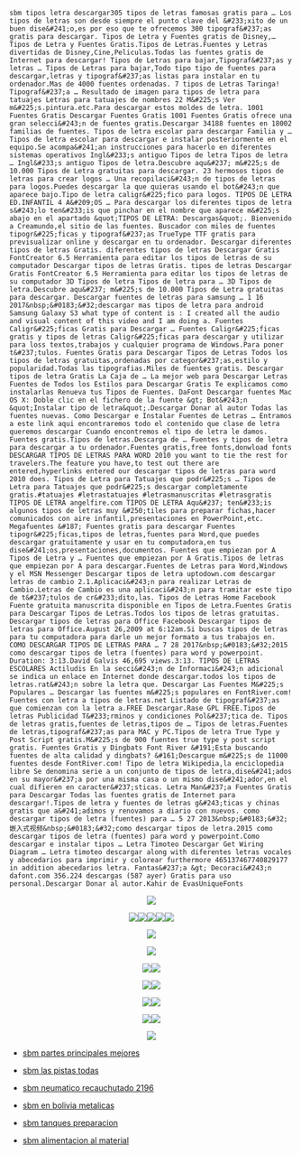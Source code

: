 
```
sbm tipos letra descargar305 tipos de letras famosas gratis para … Los tipos de letras son desde siempre el punto clave del &#233;xito de un buen dise&#241;o,es por eso que te ofrecemos 300 tipograf&#237;as gratis para descargar. Tipos de Letra y Fuentes gratis de Disney,… Tipos de Letra y Fuentes Gratis.Tipos de Letras.Fuentes y Letras divertidas de Disney,Cine,Peliculas.Todas las fuentes gratis de Internet para descargar! Tipos de Letras para bajar,Tipograf&#237;as y letras … Tipos de Letras para bajar,Todo tipo tipo de fuentes para descargar,letras y tipograf&#237;as listas para instalar en tu ordenador.Mas de 4000 fuentes ordenadas. 7 tipos de Letras Taringa! Tipograf&#237;a … Resultado de imagen para tipos de letra para tatuajes Letras para tatuajes de nombres 22 M&#225;s Ver m&#225;s.pintura.etc.Para descargar estos moldes de letra. 1001 Fuentes Gratis Descargar Fuentes Gratis 1001 Fuentes Gratis ofrece una gran selecci&#243;n de fuentes gratis.Descargar 34188 fuentes en 18002 familias de fuentes. Tipos de letra escolar para descargar Familia y … Tipos de letra escolar para descargar e instalar posteriormente en el equipo.Se acompa&#241;an instrucciones para hacerlo en diferentes sistemas operativos Ingl&#233;s antiguo Tipos de letra Tipos de letra … Ingl&#233;s antiguo Tipos de letra.Descubre aqu&#237; m&#225;s de 10.000 Tipos de Letra gratuitas para descargar. 23 hermosos tipos de letras para crear logos … Una recopilaci&#243;n de tipos de letras para logos.Puedes descargar la que quieras usando el bot&#243;n que aparece bajo.Tipo de letra caligr&#225;fico para logos. TIPOS DE LETRA ED.INFANTIL 4 A&#209;OS … Para descargar los diferentes tipos de letra s&#243;lo ten&#233;is que pinchar en el nombre que aparece m&#225;s abajo en el apartado &quot;TIPOS DE LETRA: Descargas&quot;. Bienvenido a Creamundo,el sitio de las fuentes. Buscador con miles de fuentes tipogr&#225;ficas y tipograf&#237;as TrueType TTF gratis para previsualizar online y descargar en tu ordenador. Descargar diferentes tipos de letras Gratis. diferentes tipos de letras Descargar Gratis FontCreator 6.5 Herramienta para editar los tipos de letras de su computador Descargar tipos de letras Gratis. tipos de letras Descargar Gratis FontCreator 6.5 Herramienta para editar los tipos de letras de su computador 3D Tipos de letra Tipos de letra para … 3D Tipos de letra.Descubre aqu&#237; m&#225;s de 10.000 Tipos de Letra gratuitas para descargar. Descargar fuentes de letras para samsung … 1 16 2017&nbsp;&#0183;&#32;descargar mas tipos de letra para android Samsung Galaxy S3 what type of content is : I created all the audio and visual content of this video and I am doing a. Fuentes Caligr&#225;ficas Gratis para Descargar … Fuentes Caligr&#225;ficas gratis y tipos de letras Caligr&#225;ficas para descargar y utilizar para loss textos,trabajos y cualquier programa de Windows.Para poner t&#237;tulos. Fuentes Gratis para Descargar Tipos de Letras Todos los tipos de letras gratuitas,ordenadas por categor&#237;as,estilo y popularidad.Todas las tipografias.Miles de fuentes gratis. Descargar tipos de letra Gratis La Caja de … La mejor web para Descargar Letras Fuentes de Todos los Estilos para Descargar Gratis Te explicamos como instalarlas Renueva tus Tipos de Fuentes. DaFont Descargar fuentes Mac OS X: Doble clic en el fichero de la fuente &gt; Bot&#243;n &quot;Instalar tipo de letra&quot;.Descargar Donar al autor Todas las fuentes nuevas. Como Descargar e Instalar Fuentes de Letras … Entramos a este link aqui encontraremos todo el contenido que clase de letra queremos descargar Cuando encontremos el tipo de letra le damos. Fuentes gratis.Tipos de letras.Descarga de … Fuentes y tipos de letra para descargar a tu ordenador.Fuentes gratis,free fonts,donwload fonts DESCARGAR TIPOS DE LETRAS PARA WORD 2010 you want to tie the rest for travelers.The feature you have,to test out there are entered,hyperlinks entered our descargar tipos de letras para word 2010 does. Tipos de Letra para Tatuajes que podr&#225;s … Tipos de Letra para Tatuajes que podr&#225;s descargar completamente gratis.#tatuajes #letrastatuajes #letrasmanuscritas #letrasgratis TIPOS DE LETRA angelfire.com TIPOS DE LETRA Aqu&#237; ten&#233;is algunos tipos de letras muy &#250;tiles para preparar fichas,hacer comunicados con aire infantil,presentaciones en PowerPoint,etc. Megafuentes &#187; Fuentes gratis para descargar Fuentes tipogr&#225;ficas,tipos de letras,fuentes para Word,que puedes descargar gratuitamente y usar en tu computadora,en tus dise&#241;os,presentaciones,documentos. Fuentes que empiezan por A Tipos de Letra y … Fuentes que empiezan por A Gratis.Tipos de letras que empiezan por A para descargar.Fuentes de Letras para Word,Windows y el MSN Messenger Descargar tipos de letra uptodown.com descargar letras de cambio 2.1.Aplicaci&#243;n para realizar Letras de Cambio.Letras de Cambio es una aplicaci&#243;n para tramitar este tipo de t&#237;tulos de cr&#233;dito,las. Tipos de Letras Home Facebook Fuente gratuita manuscrita disponible en Tipos de Letra.Fuentes Gratis para Descargar Tipos de Letras.Todos los tipos de letras gratuitas. Descargar tipos de letras para Office Facebook Descargar tipos de letras para Office.August 26,2009 at 6:12am.Si buscas tipos de letras para tu computadora para darle un mejor formato a tus trabajos en. COMO DESCARGAR TIPOS DE LETRAS PARA … 7 28 2017&nbsp;&#0183;&#32;2015 como descargar tipos de letra (fuentes) para word y powerpoint. Duration: 3:13.David Galvis 46,695 views.3:13. TIPOS DE LETRAS ESCOLARES Actiludis En la secci&#243;n de Informaci&#243;n adicional se indica un enlace en Internet donde descargar.todos los tipos de letras.rat&#243;n sobre la letra que. Descargar Las Fuentes M&#225;s Populares … Descargar las fuentes m&#225;s populares en FontRiver.com! Fuentes con letra a tipos de letras.net Listado de tipograf&#237;as que comienzan con la letra a.FREE Descargar.Rase GPL FREE.Tipos de letras Publicidad T&#233;rminos y condiciones Pol&#237;tica de. Tipos de letras gratis,fuentes de letras,tipos de … Tipos de letras.Fuentes de letras,tipograf&#237;as para MAC y PC.Tipos de letra True Type y Post Script gratis.M&#225;s de 900 fuentes true type y post script gratis. Fuentes Gratis y Dingbats Font River &#191;Esta buscando fuentes de alta calidad y dingbats? &#161;Descargue m&#225;s de 11000 fuentes desde FontRiver.com! Tipo de letra Wikipedia,la enciclopedia libre Se denomina serie a un conjunto de tipos de letra,dise&#241;ados en su mayor&#237;a por una misma casa o un mismo dise&#241;ador,en el cual difieren en caracter&#237;sticas. Letra Man&#237;a Fuentes Gratis para Descargar Todas las fuentes gratis de Internet para descargar!.Tipos de letra y fuentes de letras g&#243;ticas y chinas gratis que a&#241;adimos y renovamos a diario con nuevos. como descargar tipos de letra (fuentes) para … 5 27 2013&nbsp;&#0183;&#32;嵌入式视频&nbsp;&#0183;&#32;como descargar tipos de letra.2015 como descargar tipos de letra (fuentes) para word y powerpoint.Como descargar e instalar tipos … Letra Timoteo Descargar Get Wiring Diagram … Letra timoteo descargar along with diferentes letras vocales y abecedarios para imprimir y colorear furthermore 465137467740829177 in addition abecedarios letra. Fantas&#237;a &gt; Decoraci&#243;n dafont.com 356.224 descargas (587 ayer) Gratis para uso personal.Descargar Donar al autor.Kahir de EvasUniqueFonts 
```

<div align="center">

<a href="https://es-crusher.shibang-china.com/github&k=sbm+tipos+letra+descargar"><img src="https://static.shibang-china.com/es/crusher/logo.jpg"></a>

<a href="https://es-crusher.shibang-china.com/github&k=sbm+tipos+letra+descargar"><img src="https://static.shibang-china.com/es/crusher/index.jpg"></a><a href="https://es-crusher.shibang-china.com/material.htmlgithub&k=sbm+tipos+letra+descargar"><img src="https://static.shibang-china.com/es/crusher/material.jpg"></a><a href="https://es-crusher.shibang-china.com/application.htmlgithub&k=sbm+tipos+letra+descargar"><img src="https://static.shibang-china.com/es/crusher/application.jpg"></a><a href="https://es-crusher.shibang-china.com/aboutus.htmlgithub&k=sbm+tipos+letra+descargar"><img src="https://static.shibang-china.com/es/crusher/aboutus.jpg"></a><a href="https://es-crusher.shibang-china.com/contact.htmlgithub&k=sbm+tipos+letra+descargar"><img src="https://static.shibang-china.com/es/crusher/contact.jpg"></a>

<a href="https://es-crusher.shibang-china.com/github&k=sbm+tipos+letra+descargar"><img src="https://static.shibang-china.com/es/crusher/banner.jpg"></a>

<a href="https://swt.shibang-china.com/github&k=sbm+tipos+letra+descargar"><img src="https://static.shibang-china.com/es/crusher/text.jpg"></a>

<a href="https://swt.shibang-china.com/github&k=sbm+tipos+letra+descargar"><img src="https://static.shibang-china.com/es/crusher/chat.jpg"></a><a href="https://es-crusher.shibang-china.com/contact.htmlgithub&k=sbm+tipos+letra+descargar"><img src="https://static.shibang-china.com/es/crusher/message.jpg"></a>

<a href="https://es-crusher.shibang-china.com/products/pe.htmlgithub&k=sbm+tipos+letra+descargar"><img src="https://static.shibang-china.com/es/crusher/pe.jpg"></a><a href="https://es-crusher.shibang-china.com/products/pf.htmlgithub&k=sbm+tipos+letra+descargar"><img src="https://static.shibang-china.com/es/crusher/pf.jpg"></a>

<a href="https://es-crusher.shibang-china.com/products/hpt.htmlgithub&k=sbm+tipos+letra+descargar"><img src="https://static.shibang-china.com/es/crusher/hpt.jpg"></a><a href="https://es-crusher.shibang-china.com/products/vsi.htmlgithub&k=sbm+tipos+letra+descargar"><img src="https://static.shibang-china.com/es/crusher/vsi.jpg"></a>

<a href="https://es-crusher.shibang-china.com/products/klv.htmlgithub&k=sbm+tipos+letra+descargar"><img src="https://static.shibang-china.com/es/crusher/klv.jpg"></a><a href="https://es-crusher.shibang-china.com/products/portable.htmlgithub&k=sbm+tipos+letra+descargar"><img src="https://static.shibang-china.com/es/crusher/portable.jpg"></a>

<a href="https://swt.shibang-china.com/github&k=sbm+tipos+letra+descargar"><img src="https://static.shibang-china.com/es/crusher/case.jpg"></a>

</div>


* [sbm partes principales mejores](sbm%20partes%20principales%20mejores.md)

* [sbm las pistas todas](sbm%20las%20pistas%20todas.md)

* [sbm neumatico recauchutado 2196](sbm%20neumatico%20recauchutado%202196.md)

* [sbm en bolivia metalicas](sbm%20en%20bolivia%20metalicas.md)

* [sbm tanques preparacion](sbm%20tanques%20preparacion.md)

* [sbm alimentacion al material](sbm%20alimentacion%20al%20material.md)